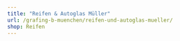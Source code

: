 ```yaml
---
title: "Reifen & Autoglas Müller"
url: /grafing-b-muenchen/reifen-und-autoglas-mueller/
shop: Reifen
---
```

